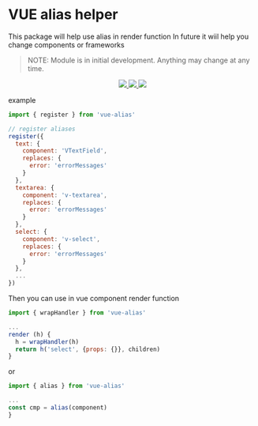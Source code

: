 
# VUE alias helper

This package will help use alias in render function
In future it wiil help you change components or frameworks

> NOTE: Module is in initial development. Anything may change at any time.

<p align="center">
  <a href="https://npmcharts.com/compare/vue-alias?minimal=true">
    <img src="http://img.shields.io/npm/dm/vue-alias.svg">
  </a>
  <a href="https://www.npmjs.org/package/vue-alias">
    <img src="https://img.shields.io/npm/v/vue-alias.svg">
  </a>
  <a href="LICENSE">
    <img src="https://img.shields.io/badge/License-MIT-yellow.svg">
  </a>
</p>

example

```js
import { register } from 'vue-alias'

// register aliases
register({
  text: {
    component: 'VTextField',
    replaces: {
      error: 'errorMessages'
    }
  },
  textarea: {
    component: 'v-textarea',
    replaces: {
      error: 'errorMessages'
    }
  },
  select: {
    component: 'v-select',
    replaces: {
      error: 'errorMessages'
    }
  },
  ...
})
```

Then you can use in vue component render function

```js
import { wrapHandler } from 'vue-alias'

...
render (h) {
  h = wrapHandler(h)
  return h('select', {props: {}}, children)
}
```

or

```js
import { alias } from 'vue-alias'

...
const cmp = alias(component)
}
```